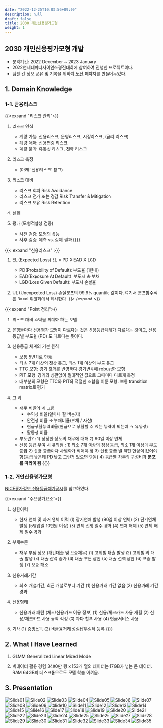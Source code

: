 ```yaml
---
date: "2022-12-25T10:08:56+09:00"
description: null
draft: false
title: 2030 개인신용평가모형
weight: 1
---
```


## 2030 개인신용평가모형 개발
- 분석기간: 2022 December ~ 2023 January
- 2022연세데이터사이언스경진대회에 참여하여 진행한 프로젝트이다.
- 팀원 간 정보 공유 및 기록을 위하여 [노션](https://www.notion.so/65eab74ebe4b424b80b03e6da4acdf09) 페이지를 만들어두었다.

## 1. Domain Knowledge
### 1-1. 금융리스크
{{<expand "리스크 관리">}}
1. 리스크 인식
    * 계량 가능: 신용리스크, 운영리스크, 시장리스크, (금리 리스크)
    * 계량 애매: 신용편중 리스크
    * 계량 불가: 유동성 리스크, 전략 리스크

2. 리스크 측정
    * (아래 '신용리스크' 참고)

3. 리스크 대비
    * 리스크 회피 Risk Avoidance
    * 리스크 전가 또는 경감 Risk Transfer & Mitigation
    * 리스크 보유 Risk Retention

4. 실행

5. 평가 (모형적합성 검증)
    * 사전 검증: 모형의 성능
    * 사후 검증: 예측 vs. 실제 결과
{{</expand>}}

{{< expand "신용리스크" >}}
1. EL (Expected Loss)
EL = PD X EAD X LGD
    * PD(Probability of Default): 부도율 (1년내)
    * EAD(Exposure At Default): 부도시 총 부채
    * LGD(Loss Given Default): 부도시 손실율

2. UL (Unexpected Loss)
손실분포의 99.9% quantile 값이다. 여기서 분포함수식은 Basel 위원회에서 제시한다.
{{< /expand >}}

{{<expand "Point 정리">}}
1. 리스크 대비 수익을 최대화 하는 모델

2. 은행들마다 신용평가 모형이 다르다는 것은 신용등급체계가 다르다는 것이고, 신용등급별 부도율 (PD) 도 다르다는 뜻이다.

3. 신용등급 체계의 기본 원칙
    - 보통 5년치로 만듦
    - 최소 7개 이상의 정상 등급, 최소 1개 이상의 부도 등급
    - TTC 모형: 경기 효과를 반영하여 경기변동에 robust한 모형 
    - PIT 모형: 경기와 상관없이 절대적인 값으로 그때마다 다르게 측정
    - 대부분의 모형은 TTC와 PIT의 적절한 조합을 이룬 모형. 보통 transition matrix로 평가

4. 그 외
    - 재무 비율의 네 그룹
        - 수익성 비율(얼마나 잘 버는지)
        - 안전성 비율 → 부채비율(부채 / 자산)
        - 현금상환능력비율(현금으로 상환할 수 있는 능력이 되는지 → 유동성)
        - 활동성 비율
    - 부도란? : 1) 상당한 정도의 채무에 대해 2) 90일 이상 연체
    - 신용 등급 부여 시 유의점 : 1) 최소 7개 이상의 정상 등급, 최소 1개 이상의 부도 등급 2) 신용 등급마다 차별화가 되어야 함 3) 신용 등급 별 역전 현상이 없어야 함(등급 낮은데 PD 낮고 그런거 있으면 안됨) 4) 등급별 차주의 구성비가 **분포를 따라야 됨**
{{</expand>}}

### 1-2. 개인신용평가모형
[NICE평가정보 신용등급체계공시](https://www.niceinfo.co.kr/creditrating/cb_info_4_3_1.nice)를 참고하였다.

{{<expand "주요평가요소">}}
1. 상환이력
    - 현재 연체 및 과거 연체 이력
    (1) 장기연체 발생 (90일 이상 연체)
    (2) 단기연체 발생 (5영업일 10만원 이상)
    (3) 연체 진행 일수 경과
    (4) 연체 해제
    (5) 연체 해제 일수 경과

2. 부채수준
    - 채무 부담 정보 (개인대출 및 보증채무)
    (1) 고위험 대출 발생
    (2) 고위험 외 대출 발생
    (3) 대출 잔액 증가
    (4) 대출 부분 상환
    (5) 대출 전액 상환
    (6) 보증 발생
    (7) 보증 해소
    
3. 신용거래기간
    - 최초 개설기간, 최근 개설로부터 기간
    (1) 신용거래 기간 없음
    (2) 신용거래 기간 경과

4. 신용형태
    - 신용거래 패턴 (체크/신용카드 이용 정보)
    (1) 신용/체크카드 사용 개월
    (2) 신용/체크카드 사용 금액 적정
    (3) 과다 할부 사용
    (4) 현금서비스 사용
    
5. 기타
    (1) 증빙소득
    (2) 비금융거래 성실납부실적 등록
{{</expand>}}

## 2. What I Have Learned
1. GLMM
Generalized Linear Mixed Model

2. 빅데이터 활용 경험
3400만 행 x 153개 열의 데이터는 17GB가 넘는 큰 데이터.
RAM 64GB의 데스크톱으로도 모델 학습 어려움.

## 3. Presentation
![Slide01](images/posts/project/202212_credit_scoring/슬라이드1.PNG)
![Slide02](images/posts/project/202212_credit_scoring/슬라이드2.PNG)
![Slide03](images/posts/project/202212_credit_scoring/슬라이드3.PNG)
![Slide04](images/posts/project/202212_credit_scoring/슬라이드4.PNG)
![Slide05](images/posts/project/202212_credit_scoring/슬라이드5.PNG)
![Slide06](images/posts/project/202212_credit_scoring/슬라이드6.PNG)
![Slide07](images/posts/project/202212_credit_scoring/슬라이드7.PNG)
![Slide08](images/posts/project/202212_credit_scoring/슬라이드8.PNG)
![Slide09](images/posts/project/202212_credit_scoring/슬라이드9.PNG)
![Slide10](images/posts/project/202212_credit_scoring/슬라이드10.PNG)
![Slide11](images/posts/project/202212_credit_scoring/슬라이드11.PNG)
![Slide12](images/posts/project/202212_credit_scoring/슬라이드12.PNG)
![Slide13](images/posts/project/202212_credit_scoring/슬라이드13.PNG)
![Slide14](images/posts/project/202212_credit_scoring/슬라이드14.PNG)
![Slide15](images/posts/project/202212_credit_scoring/슬라이드15.PNG)
![Slide16](images/posts/project/202212_credit_scoring/슬라이드16.PNG)
![Slide17](images/posts/project/202212_credit_scoring/슬라이드17.PNG)
![Slide18](images/posts/project/202212_credit_scoring/슬라이드18.PNG)
![Slide19](images/posts/project/202212_credit_scoring/슬라이드19.PNG)
![Slide20](images/posts/project/202212_credit_scoring/슬라이드20.PNG)
![Slide21](images/posts/project/202212_credit_scoring/슬라이드21.PNG)
![Slide22](images/posts/project/202212_credit_scoring/슬라이드22.PNG)
![Slide23](images/posts/project/202212_credit_scoring/슬라이드23.PNG)
![Slide24](images/posts/project/202212_credit_scoring/슬라이드24.PNG)
![Slide25](images/posts/project/202212_credit_scoring/슬라이드25.PNG)
![Slide26](images/posts/project/202212_credit_scoring/슬라이드26.PNG)
![Slide27](images/posts/project/202212_credit_scoring/슬라이드27.PNG)
![Slide28](images/posts/project/202212_credit_scoring/슬라이드28.PNG)
![Slide29](images/posts/project/202212_credit_scoring/슬라이드29.PNG)
![Slide30](images/posts/project/202212_credit_scoring/슬라이드30.PNG)
![Slide31](images/posts/project/202212_credit_scoring/슬라이드31.PNG)
![Slide32](images/posts/project/202212_credit_scoring/슬라이드32.PNG)
![Slide33](images/posts/project/202212_credit_scoring/슬라이드33.PNG)
![Slide34](images/posts/project/202212_credit_scoring/슬라이드34.PNG)
![Slide35](images/posts/project/202212_credit_scoring/슬라이드35.PNG)
